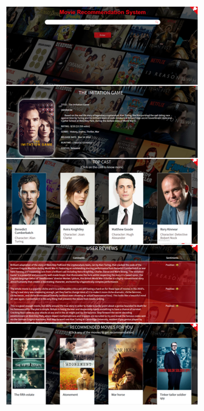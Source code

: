 ![](https://raw.githubusercontent.com/SouadHenane/MovieRecommanderSystem_SentimentAnalysis/main/a1.PNG)
![](https://raw.githubusercontent.com/SouadHenane/MovieRecommanderSystem_SentimentAnalysis/main/a2.PNG)
![](https://raw.githubusercontent.com/SouadHenane/MovieRecommanderSystem_SentimentAnalysis/main/a3.PNG)
![](https://raw.githubusercontent.com/SouadHenane/MovieRecommanderSystem_SentimentAnalysis/main/a4.PNG)
![](https://raw.githubusercontent.com/SouadHenane/MovieRecommanderSystem_SentimentAnalysis/main/a5.PNG)
